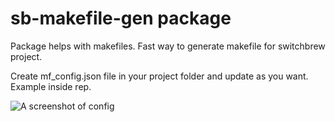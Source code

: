 # sb-makefile-gen package

Package helps with makefiles.
Fast way to generate makefile for switchbrew project.

Create mf_config.json file in your project folder and update as you want. Example inside rep.

![A screenshot of config](https://lh3.googleusercontent.com/L_7e2Lyhn4KJ7rMOD83LcTjwR_uprAia6rJHh1i5l51YtgZwld6-6NnK6vi0ZB2jxfwJyhTzKV05Kd9mvwZ4DsAx9u7L-jx_cRH8cY_9bpjzq12KZOq5KJ9ru-SJixOFKNUZlNrRt3G7NMym2aG0ueUKk1qzJ3AhD_rNS4sc2OVV7AJs_B3qjMq3qN_AB7KEoBzUX3JZDVNF5XDsjDj4iqR9cMUH1SuLBvcP67YduIE2s8V2OpOezaZv9PT6AC_rkZ3XWQ--0P9WxMd9m51lnNyXb0Ihv7ocNMihBAcfAzzR6fF5qm66AjDrt2FXiIRstPdLPwkINhL4y_7BRe0lthh7Z72MEo1CCUoLyhnDUzwnOesQbsW16gsS04XXNDLH0UOWEVUAEYyc7GAyRyzBlgoG1Rb7UL6rSS9aJyX7ENrTdhlULFlLo27Nk5zxNgYjvb2OiCGvmQqSaJMYdXCIWP0KBt0ZSWk77x8enZnrx8-99TNE2P8DNHeTOOcQ4vT8gyagCX4xdUEtXR0wnLh9ip-P66mh7wHUYrxfqxi-w1lEQ0_DvoUa1m7L5BC2ens3gM4ZGo883bDx1Kdx7Bd8aVrJb68vVDe3JfNKHdqpQhQrPLNSh-aljevVxutUbECdBTpZZGqtygfuJHuv2smMYdZ9=w708-h572-no)
